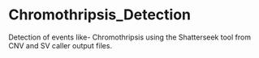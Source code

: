 # Chromothripsis_Detection
Detection of events like- Chromothripsis using the Shatterseek tool from CNV and SV caller output files.
